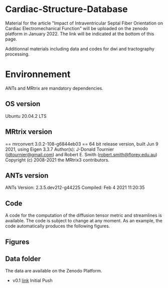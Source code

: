 # Cardiac-Structure-Database

Material for the article "Impact of Intraventricular Septal Fiber Orientation on Cardiac Electromechanical Function" will be uploaded on the zenodo platform in January 2022. The link will be indicated at the bottom of this page. 

Additionnal materials including data and codes for dwi and tractography processing. 

# Environnement

ANTs and MRtrix are mandatory dependencies. 

## OS version

Ubuntu 20.04.2 LTS
 
## MRtrix version
== mrconvert 3.0.2-108-g6844eb03 ==
64 bit release version, built Jun  9 2021, using Eigen 3.3.7
Author(s): J-Donald Tournier (jdtournier@gmail.com) and Robert E. Smith (robert.smith@florey.edu.au)
Copyright (c) 2008-2021 the MRtrix3 contributors.

## ANTs version
ANTs Version: 2.3.5.dev212-g44225
Compiled: Feb  4 2021 11:20:35

## Code 

A code for the computation of the diffusion tensor metric and streamlines is available.  The code is subject to change at any moment. 
As an example, the code automatically produces the following figures. 

## Figures


## Data folder

The data are available on the Zenodo Platform.

* v0.1 [link]() Initial Push 





